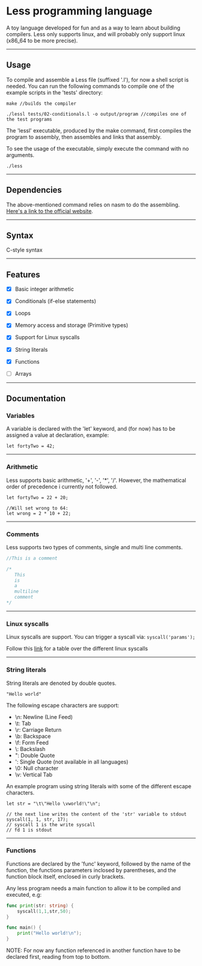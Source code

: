 # Less programming language #

A toy language developed for fun and as a way to learn about building compilers.
Less only supports linux, and will probably only support linux (x86_64 to be more precise).



---



## Usage

To compile and assemble a Less file (suffixed '.l'), for now a shell script is needed.
You can run the following commands to compile one of the example scripts in the 'tests' directory:

```console
make //builds the compiler

./lessl tests/02-conditionals.l -o output/program //compiles one of the test programs
```

The 'lessl' executable, produced by the make command, first compiles the program to assembly, then assembles and links that assembly.

To see the usage of the executable, simply execute the command with no arguments.

```console
./less
```



---



## Dependencies

The above-mentioned command relies on nasm to do the assembling. [Here's a link to the official website](https://www.nasm.us/).



---



## Syntax

C-style syntax



---



## Features

- [x] Basic integer arithmetic
- [x] Conditionals (if-else statements)
- [x] Loops
- [x] Memory access and storage (Primitive types)
- [x] Support for Linux syscalls
- [x] String literals
- [x] Functions
- [ ] Arrays



---



## Documentation

### Variables

A variable is declared with the 'let' keyword, and (for now) has to be assigned a value at declaration, example:

```
let fortyTwo = 42;
```



---



### Arithmetic

Less supports basic arithmetic, '+', '-', '*', '/'. However, the mathematical order of precedence i currently not followed.

```
let fortyTwo = 22 + 20;

//Will set wrong to 64:
let wrong = 2 * 10 + 22;
```


---



### Comments

Less supports two types of comments, single and multi line comments.
```go
//This is a comment

/* 
   This
   is
   a
   multiline
   comment
*/
```



---



### Linux syscalls

Linux syscalls are support. You can trigger a syscall via:  `syscall('params');`

Follow this [link](https://chromium.googlesource.com/chromiumos/docs/+/master/constants/syscalls.md#x86_64-64_bit) for a table over the different linux syscalls



---



### String literals

String literals are denoted by double quotes.

```
"Hello world"
```

The following escape characters are support:

- \n: Newline (Line Feed)
- \t: Tab
- \r: Carriage Return
- \b: Backspace
- \f: Form Feed
- \\: Backslash
- \": Double Quote
- \': Single Quote (not available in all languages)
- \0: Null character
- \v: Vertical Tab

An example program using string literals with some of the different escape characters.

```
let str = "\t\"Hello \vworld!\"\n";

// the next line writes the content of the 'str' variable to stdout
syscall(1, 1, str, 17);
// syscall 1 is the write syscall
// fd 1 is stdout
```


---



### Functions

Functions are declared by the 'func' keyword, followed by the name of the function,
the functions parameters inclosed by parentheses, and the function block itself, enclosed in curly brackets.

Any less program needs a main function to allow it to be compiled and executed, e.g:
```go
func print(str: string) {
    syscall(1,1,str,50);
}

func main() {
    print("Hello world!\n");
}
```

NOTE: For now any function referenced in another function have to be declared first, reading from top to bottom.
